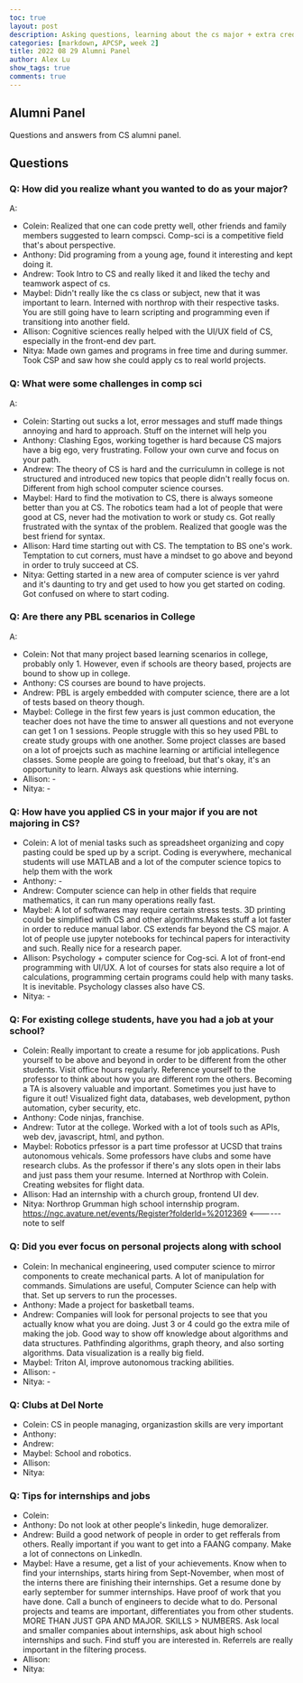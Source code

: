 ```yaml
---
toc: true
layout: post
description: Asking questions, learning about the cs major + extra credit.
categories: [markdown, APCSP, week 2]
title: 2022 08 29 Alumni Panel
author: Alex Lu
show_tags: true
comments: true
---
```


## Alumni Panel
Questions and answers from CS alumni panel. 
## Questions
### Q: How did you realize whant you wanted to do as your major?
A: 
- Colein: Realized that one can code pretty well, other friends and family members suggested to learn compsci. Comp-sci is a competitive field that's about perspective. 
- Anthony: Did programing from a young age, found it interesting and kept doing it.
- Andrew: Took Intro to CS and really liked it and liked the techy and teamwork aspect of cs.
- Maybel: Didn't really like the cs class or subject, new that it was important to learn. Interned with northrop with their respective tasks. You are still going have to learn scripting and programming even if transitiong into another field.
- Allison: Cognitive sciences really helped with the UI/UX field of CS, especially in the front-end dev part.
- Nitya: Made own games and programs in free time and during summer. Took CSP and saw how she could apply cs to real world projects.

### Q: What were some challenges in comp sci
A:
- Colein: Starting out sucks a lot, error messages and stuff made things annoying and hard to approach. Stuff on the internet will help you
- Anthony: Clashing Egos, working together is hard because CS majors have a big ego, very frustrating. Follow your own curve and focus on your path.
- Andrew: The theory of CS is hard and the curriculumn in college is not structured and introduced new topics that people didn't really focus on. Different from high school computer science courses.
- Maybel: Hard to find the motivation to CS, there is always someone better than you at CS. The robotics team had a lot of people that were good at CS, never had the motivation to work or study cs. Got really frustrated with the syntax of the problem. Realized that google was the best friend for syntax.
- Allison: Hard time starting out with CS. The temptation to BS one's work. Temptation to cut corners, must have a mindset to go above and beyond in order to truly succeed at CS. 
- Nitya: Getting started in a new area of computer science is ver yahrd and it's daunting to try and get used to how you get started on coding. Got confused on where to start coding.  

### Q: Are there any PBL scenarios in College 
A:
- Colein: Not that many project based learning scenarios in college, probably only 1. However, even if schools are theory based, projects are bound to show up in college.
- Anthony: CS courses are bound to have projects.
- Andrew: PBL is argely embedded with computer science, there are a lot of tests based on theory though.
- Maybel: College in the first few years is just common education, the teacher does not have the time to answer all questions and not everyone can get 1 on 1 sessions. People struggle with this so hey used PBL to create study groups with one another. Some project classes are based on a lot of proejcts such as machine learning or artificial intellegence classes. Some people are going to freeload, but that's okay, it's an opportunity to learn. Always ask questions whie interning.
- Allison:  -
- Nitya:    -

### Q: How have you applied CS in your major if you are not majoring in CS?

- Colein: A lot of menial tasks such as spreadsheet organizing and copy pasting could be sped up by a script. Coding is everywhere, mechanical students will use MATLAB and a lot of the computer science topics to help them with the work
- Anthony: -
- Andrew: Computer science can help in other fields that require mathematics, it can run many operations really fast.
- Maybel: A lot of softwares may require certain stress tests. 3D printing could be simplified with CS and other algorithms.Makes stuff a lot faster in order to reduce manual labor. CS extends far beyond the CS major. A lot of people use jupyter notebooks for techincal papers for interactivity and such. Really nice for a research paper.
- Allison: Psychology + computer science for Cog-sci. A lot of front-end programming with UI/UX. A lot of courses for stats also require a lot of calculations, programming certain programs could help with many tasks. It is inevitable. Psychology classes also have CS.
- Nitya: -

### Q: For existing college students, have you had a job at your school?
- Colein: Really important to create a resume for job applications. Push yourself to be above and beyond in order to be different from the other students. Visit office hours regularly. Reference yourself to the professor to think about how you are different rom the others. Becoming a TA is alsovery valuable and important. Sometimes you just have to figure it out! Visualized fight data, databases, web development, python automation, cyber security, etc.
- Anthony: Code ninjas, franchise.
- Andrew: Tutor at the college. Worked with a lot of tools such as APIs, web dev, javascript, html, and python.
- Maybel: Robotics prfessor is a part time professor at UCSD that trains autonomous vehicals. Some professors have clubs and some have research clubs. As the professor if there's any slots open in their labs and just pass them your resume. Interned at Northrop with Colein. Creating websites for flight data.
- Allison: Had an internship with a church group, frontend UI dev.
- Nitya: Northrop Grumman high school internship program. https://ngc.avature.net/events/Register?folderld=%2012369 <------ note to self

### Q: Did you ever focus on personal projects along with school
- Colein: In mechanical engineering, used computer science to mirror components to create mechanical parts. A lot of manipulation for commands. Simulations are useful, Computer Science can help with that. Set up servers to run the processes.
- Anthony: Made a project for basketball teams.
- Andrew: Companies will look for personal projects to see that you actually know what you are doing. Just 3 or 4 could go the extra mile of making the job. Good way to show off knowledge about algorithms and data structures. Pathfinding algorithms, graph theory, and also sorting algorithms. Data visualization is a really big field. 
- Maybel: Triton AI, improve autonomous tracking abilities.
- Allison: -
- Nitya:   -

### Q: Clubs at Del Norte
- Colein: CS in people managing, organizastion skills are very important
- Anthony: 
- Andrew: 
- Maybel: School and robotics.
- Allison: 
- Nitya: 

### Q: Tips for internships and jobs
- Colein:
- Anthony: Do not look at other people's linkedin, huge demoralizer.
- Andrew: Build a good network of people in order to get refferals from others. Really important if you want to get into a FAANG company. Make a lot of connectons on LinkedIn. 
- Maybel: Have a resume, get a list of your achievements. Know when to find your internships, starts hiring from Sept-November, when most of the interns there are finishing their internships. Get a resume done by early september for summer internships. Have proof of work that you have done. Call a bunch of engineers to decide what to do. Personal projects and teams are important, differentiates you from other students. MORE THAN JUST GPA AND MAJOR. SKILLS > NUMBERS. Ask local and smaller companies about internships, ask about high school internships and such. Find stuff you are interested in. Referrels are really important in the filtering process.
- Allison: 
- Nitya: 



